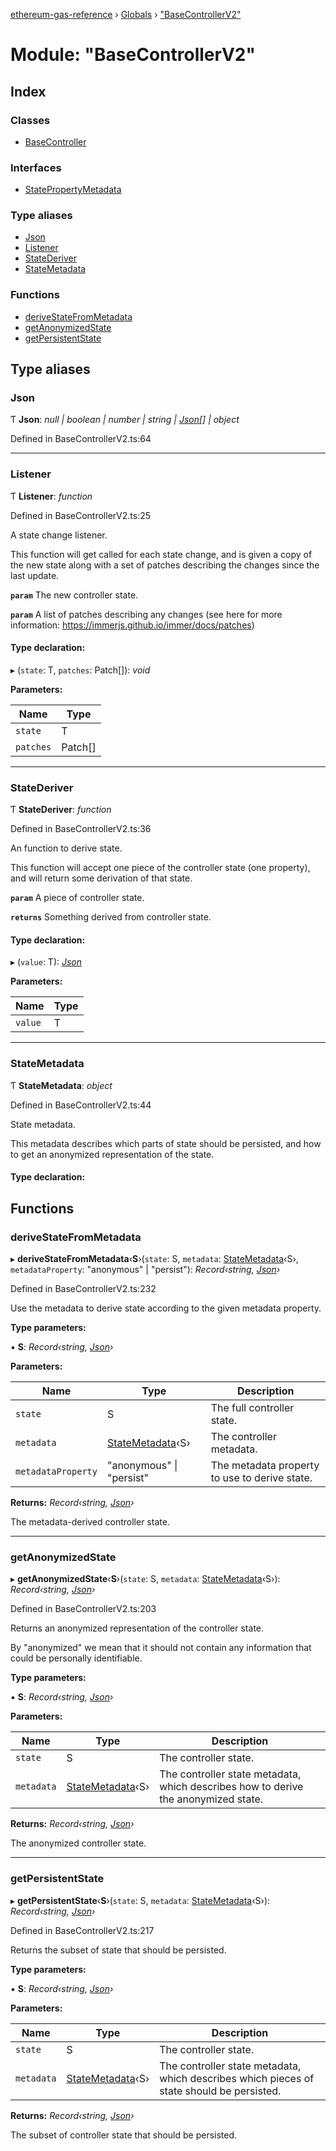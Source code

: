 [ethereum-gas-reference](../README.md) › [Globals](../globals.md) › ["BaseControllerV2"](_basecontrollerv2_.md)

# Module: "BaseControllerV2"

## Index

### Classes

* [BaseController](../classes/_basecontrollerv2_.basecontroller.md)

### Interfaces

* [StatePropertyMetadata](../interfaces/_basecontrollerv2_.statepropertymetadata.md)

### Type aliases

* [Json](_basecontrollerv2_.md#json)
* [Listener](_basecontrollerv2_.md#listener)
* [StateDeriver](_basecontrollerv2_.md#statederiver)
* [StateMetadata](_basecontrollerv2_.md#statemetadata)

### Functions

* [deriveStateFromMetadata](_basecontrollerv2_.md#derivestatefrommetadata)
* [getAnonymizedState](_basecontrollerv2_.md#getanonymizedstate)
* [getPersistentState](_basecontrollerv2_.md#getpersistentstate)

## Type aliases

###  Json

Ƭ **Json**: *null | boolean | number | string | [Json](_basecontrollerv2_.md#json)[] | object*

Defined in BaseControllerV2.ts:64

___

###  Listener

Ƭ **Listener**: *function*

Defined in BaseControllerV2.ts:25

A state change listener.

This function will get called for each state change, and is given a copy of
the new state along with a set of patches describing the changes since the
last update.

**`param`** The new controller state.

**`param`** A list of patches describing any changes (see here for more
information: https://immerjs.github.io/immer/docs/patches)

#### Type declaration:

▸ (`state`: T, `patches`: Patch[]): *void*

**Parameters:**

Name | Type |
------ | ------ |
`state` | T |
`patches` | Patch[] |

___

###  StateDeriver

Ƭ **StateDeriver**: *function*

Defined in BaseControllerV2.ts:36

An function to derive state.

This function will accept one piece of the controller state (one property),
and will return some derivation of that state.

**`param`** A piece of controller state.

**`returns`** Something derived from controller state.

#### Type declaration:

▸ (`value`: T): *[Json](_basecontrollerv2_.md#json)*

**Parameters:**

Name | Type |
------ | ------ |
`value` | T |

___

###  StateMetadata

Ƭ **StateMetadata**: *object*

Defined in BaseControllerV2.ts:44

State metadata.

This metadata describes which parts of state should be persisted, and how to
get an anonymized representation of the state.

#### Type declaration:

## Functions

###  deriveStateFromMetadata

▸ **deriveStateFromMetadata**‹**S**›(`state`: S, `metadata`: [StateMetadata](_basecontrollerv2_.md#statemetadata)‹S›, `metadataProperty`: "anonymous" | "persist"): *Record‹string, [Json](_basecontrollerv2_.md#json)›*

Defined in BaseControllerV2.ts:232

Use the metadata to derive state according to the given metadata property.

**Type parameters:**

▪ **S**: *Record‹string, [Json](_basecontrollerv2_.md#json)›*

**Parameters:**

Name | Type | Description |
------ | ------ | ------ |
`state` | S | The full controller state. |
`metadata` | [StateMetadata](_basecontrollerv2_.md#statemetadata)‹S› | The controller metadata. |
`metadataProperty` | "anonymous" &#124; "persist" | The metadata property to use to derive state. |

**Returns:** *Record‹string, [Json](_basecontrollerv2_.md#json)›*

The metadata-derived controller state.

___

###  getAnonymizedState

▸ **getAnonymizedState**‹**S**›(`state`: S, `metadata`: [StateMetadata](_basecontrollerv2_.md#statemetadata)‹S›): *Record‹string, [Json](_basecontrollerv2_.md#json)›*

Defined in BaseControllerV2.ts:203

Returns an anonymized representation of the controller state.

By "anonymized" we mean that it should not contain any information that could be personally
identifiable.

**Type parameters:**

▪ **S**: *Record‹string, [Json](_basecontrollerv2_.md#json)›*

**Parameters:**

Name | Type | Description |
------ | ------ | ------ |
`state` | S | The controller state. |
`metadata` | [StateMetadata](_basecontrollerv2_.md#statemetadata)‹S› | The controller state metadata, which describes how to derive the anonymized state. |

**Returns:** *Record‹string, [Json](_basecontrollerv2_.md#json)›*

The anonymized controller state.

___

###  getPersistentState

▸ **getPersistentState**‹**S**›(`state`: S, `metadata`: [StateMetadata](_basecontrollerv2_.md#statemetadata)‹S›): *Record‹string, [Json](_basecontrollerv2_.md#json)›*

Defined in BaseControllerV2.ts:217

Returns the subset of state that should be persisted.

**Type parameters:**

▪ **S**: *Record‹string, [Json](_basecontrollerv2_.md#json)›*

**Parameters:**

Name | Type | Description |
------ | ------ | ------ |
`state` | S | The controller state. |
`metadata` | [StateMetadata](_basecontrollerv2_.md#statemetadata)‹S› | The controller state metadata, which describes which pieces of state should be persisted. |

**Returns:** *Record‹string, [Json](_basecontrollerv2_.md#json)›*

The subset of controller state that should be persisted.
